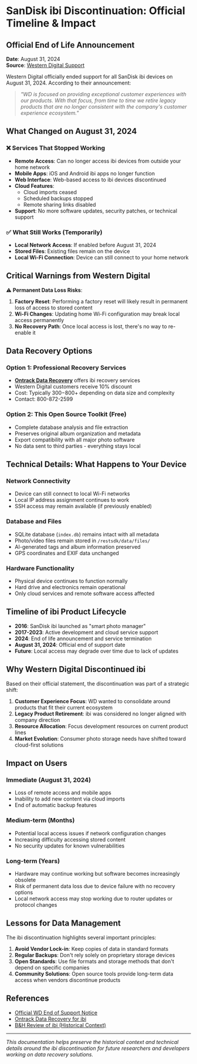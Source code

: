 # SanDisk ibi Discontinuation: Official Timeline & Impact

## Official End of Life Announcement

**Date**: August 31, 2024  
**Source**: [Western Digital Support](https://support-en.wd.com/app/answers/detailweb/a_id/51848)

Western Digital officially ended support for all SanDisk ibi devices on August 31, 2024. According to their announcement:

> *"WD is focused on providing exceptional customer experiences with our products. With that focus, from time to time we retire legacy products that are no longer consistent with the company's customer experience ecosystem."*

## What Changed on August 31, 2024

### ❌ **Services That Stopped Working**
- **Remote Access**: Can no longer access ibi devices from outside your home network
- **Mobile Apps**: iOS and Android ibi apps no longer function
- **Web Interface**: Web-based access to ibi devices discontinued
- **Cloud Features**: 
  - Cloud imports ceased
  - Scheduled backups stopped
  - Remote sharing links disabled
- **Support**: No more software updates, security patches, or technical support

### ✅ **What Still Works (Temporarily)**
- **Local Network Access**: If enabled before August 31, 2024
- **Stored Files**: Existing files remain on the device
- **Local Wi-Fi Connection**: Device can still connect to your home network

## Critical Warnings from Western Digital

⚠️ **Permanent Data Loss Risks**:
1. **Factory Reset**: Performing a factory reset will likely result in permanent loss of access to stored content
2. **Wi-Fi Changes**: Updating home Wi-Fi configuration may break local access permanently
3. **No Recovery Path**: Once local access is lost, there's no way to re-enable it

## Data Recovery Options

### Option 1: Professional Recovery Services
- **[Ontrack Data Recovery](https://www.ontrack.com/en-us/blog/end-of-support-for-ibi-devices)** offers ibi recovery services
- Western Digital customers receive 10% discount
- Cost: Typically $300-$800+ depending on data size and complexity
- Contact: 800-872-2599

### Option 2: This Open Source Toolkit (Free)
- Complete database analysis and file extraction
- Preserves original album organization and metadata
- Export compatibility with all major photo software
- No data sent to third parties - everything stays local

## Technical Details: What Happens to Your Device

### Network Connectivity
- Device can still connect to local Wi-Fi networks
- Local IP address assignment continues to work
- SSH access may remain available (if previously enabled)

### Database and Files
- SQLite database (`index.db`) remains intact with all metadata
- Photo/video files remain stored in `/restsdk/data/files/`
- AI-generated tags and album information preserved
- GPS coordinates and EXIF data unchanged

### Hardware Functionality
- Physical device continues to function normally
- Hard drive and electronics remain operational
- Only cloud services and remote software access affected

## Timeline of ibi Product Lifecycle

- **2016**: SanDisk ibi launched as "smart photo manager"
- **2017-2023**: Active development and cloud service support
- **2024**: End of life announcement and service termination
- **August 31, 2024**: Official end of support date
- **Future**: Local access may degrade over time due to lack of updates

## Why Western Digital Discontinued ibi

Based on their official statement, the discontinuation was part of a strategic shift:

1. **Customer Experience Focus**: WD wanted to consolidate around products that fit their current ecosystem
2. **Legacy Product Retirement**: ibi was considered no longer aligned with company direction
3. **Resource Allocation**: Focus development resources on current product lines
4. **Market Evolution**: Consumer photo storage needs have shifted toward cloud-first solutions

## Impact on Users

### Immediate (August 31, 2024)
- Loss of remote access and mobile apps
- Inability to add new content via cloud imports
- End of automatic backup features

### Medium-term (Months)
- Potential local access issues if network configuration changes
- Increasing difficulty accessing stored content
- No security updates for known vulnerabilities

### Long-term (Years)
- Hardware may continue working but software becomes increasingly obsolete
- Risk of permanent data loss due to device failure with no recovery options
- Local network access may stop working due to router updates or protocol changes

## Lessons for Data Management

The ibi discontinuation highlights several important principles:

1. **Avoid Vendor Lock-in**: Keep copies of data in standard formats
2. **Regular Backups**: Don't rely solely on proprietary storage devices
3. **Open Standards**: Use file formats and storage methods that don't depend on specific companies
4. **Community Solutions**: Open source tools provide long-term data access when vendors discontinue products

## References

- [Official WD End of Support Notice](https://support-en.wd.com/app/answers/detailweb/a_id/51848)
- [Ontrack Data Recovery for ibi](https://www.ontrack.com/en-us/blog/end-of-support-for-ibi-devices)
- [B&H Review of ibi (Historical Context)](https://www.bhphotovideo.com/explora/photography/hands-on-review/hands-on-review-sandisk-ibi-the-smart-photo-manager-for-organizing-and)

---

*This documentation helps preserve the historical context and technical details around the ibi discontinuation for future researchers and developers working on data recovery solutions.*